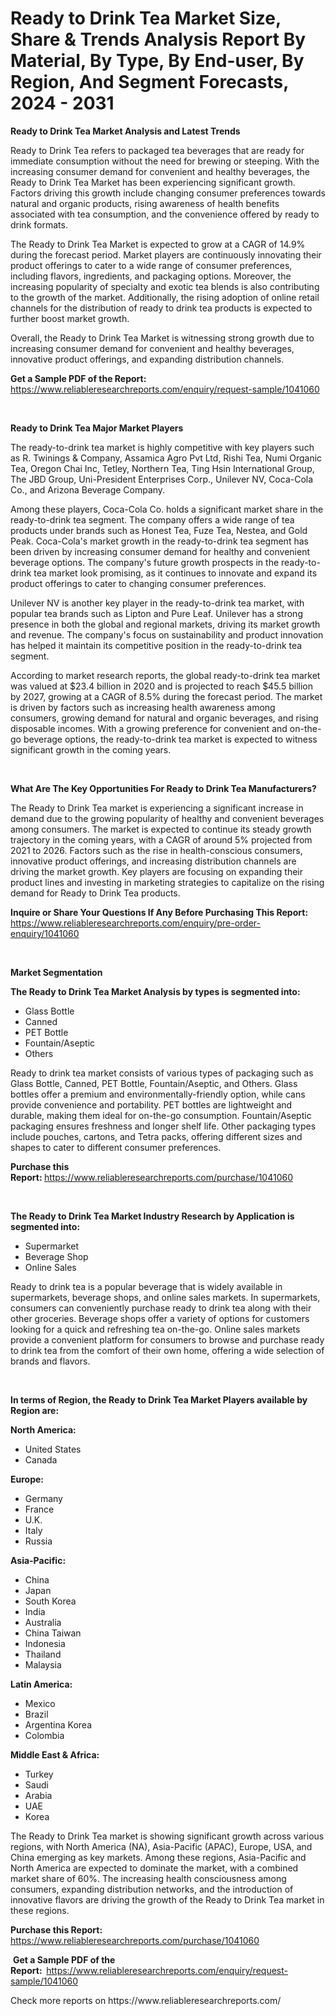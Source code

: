 <p><h1>Ready to Drink Tea Market Size, Share & Trends Analysis Report By Material, By Type, By End-user, By Region, And Segment Forecasts, 2024 - 2031</h1></p><p><strong>Ready to Drink Tea Market Analysis and Latest Trends</strong></p>
<p><p>Ready to Drink Tea refers to packaged tea beverages that are ready for immediate consumption without the need for brewing or steeping. With the increasing consumer demand for convenient and healthy beverages, the Ready to Drink Tea Market has been experiencing significant growth. Factors driving this growth include changing consumer preferences towards natural and organic products, rising awareness of health benefits associated with tea consumption, and the convenience offered by ready to drink formats.</p><p>The Ready to Drink Tea Market is expected to grow at a CAGR of 14.9% during the forecast period. Market players are continuously innovating their product offerings to cater to a wide range of consumer preferences, including flavors, ingredients, and packaging options. Moreover, the increasing popularity of specialty and exotic tea blends is also contributing to the growth of the market. Additionally, the rising adoption of online retail channels for the distribution of ready to drink tea products is expected to further boost market growth.</p><p>Overall, the Ready to Drink Tea Market is witnessing strong growth due to increasing consumer demand for convenient and healthy beverages, innovative product offerings, and expanding distribution channels.</p></p>
<p><strong>Get a Sample PDF of the Report:&nbsp;</strong> <a href="https://www.reliableresearchreports.com/enquiry/request-sample/1041060">https://www.reliableresearchreports.com/enquiry/request-sample/1041060</a></p>
<p>&nbsp;</p>
<p><strong>Ready to Drink Tea Major Market Players</strong></p>
<p><p>The ready-to-drink tea market is highly competitive with key players such as R. Twinings & Company, Assamica Agro Pvt Ltd, Rishi Tea, Numi Organic Tea, Oregon Chai Inc, Tetley, Northern Tea, Ting Hsin International Group, The JBD Group, Uni-President Enterprises Corp., Unilever NV, Coca-Cola Co., and Arizona Beverage Company.</p><p>Among these players, Coca-Cola Co. holds a significant market share in the ready-to-drink tea segment. The company offers a wide range of tea products under brands such as Honest Tea, Fuze Tea, Nestea, and Gold Peak. Coca-Cola's market growth in the ready-to-drink tea segment has been driven by increasing consumer demand for healthy and convenient beverage options. The company's future growth prospects in the ready-to-drink tea market look promising, as it continues to innovate and expand its product offerings to cater to changing consumer preferences.</p><p>Unilever NV is another key player in the ready-to-drink tea market, with popular tea brands such as Lipton and Pure Leaf. Unilever has a strong presence in both the global and regional markets, driving its market growth and revenue. The company's focus on sustainability and product innovation has helped it maintain its competitive position in the ready-to-drink tea segment.</p><p>According to market research reports, the global ready-to-drink tea market was valued at $23.4 billion in 2020 and is projected to reach $45.5 billion by 2027, growing at a CAGR of 8.5% during the forecast period. The market is driven by factors such as increasing health awareness among consumers, growing demand for natural and organic beverages, and rising disposable incomes. With a growing preference for convenient and on-the-go beverage options, the ready-to-drink tea market is expected to witness significant growth in the coming years.</p></p>
<p>&nbsp;</p>
<p><strong>What Are The Key Opportunities For Ready to Drink Tea Manufacturers?</strong></p>
<p><p>The Ready to Drink Tea market is experiencing a significant increase in demand due to the growing popularity of healthy and convenient beverages among consumers. The market is expected to continue its steady growth trajectory in the coming years, with a CAGR of around 5% projected from 2021 to 2026. Factors such as the rise in health-conscious consumers, innovative product offerings, and increasing distribution channels are driving the market growth. Key players are focusing on expanding their product lines and investing in marketing strategies to capitalize on the rising demand for Ready to Drink Tea products.</p></p>
<p><strong>Inquire or Share Your Questions If Any Before Purchasing This Report:</strong> <a href="https://www.reliableresearchreports.com/enquiry/pre-order-enquiry/1041060">https://www.reliableresearchreports.com/enquiry/pre-order-enquiry/1041060</a></p>
<p>&nbsp;</p>
<p><strong>Market Segmentation</strong></p>
<p><strong>The Ready to Drink Tea Market Analysis by types is segmented into:</strong></p>
<p><ul><li>Glass Bottle</li><li>Canned</li><li>PET Bottle</li><li>Fountain/Aseptic</li><li>Others</li></ul></p>
<p><p>Ready to drink tea market consists of various types of packaging such as Glass Bottle, Canned, PET Bottle, Fountain/Aseptic, and Others. Glass bottles offer a premium and environmentally-friendly option, while cans provide convenience and portability. PET bottles are lightweight and durable, making them ideal for on-the-go consumption. Fountain/Aseptic packaging ensures freshness and longer shelf life. Other packaging types include pouches, cartons, and Tetra packs, offering different sizes and shapes to cater to different consumer preferences.</p></p>
<p><strong>Purchase this Report:&nbsp;</strong><a href="https://www.reliableresearchreports.com/purchase/1041060">https://www.reliableresearchreports.com/purchase/1041060</a></p>
<p>&nbsp;</p>
<p><strong>The Ready to Drink Tea Market Industry Research by Application is segmented into:</strong></p>
<p><ul><li>Supermarket</li><li>Beverage Shop</li><li>Online Sales</li></ul></p>
<p><p>Ready to drink tea is a popular beverage that is widely available in supermarkets, beverage shops, and online sales markets. In supermarkets, consumers can conveniently purchase ready to drink tea along with their other groceries. Beverage shops offer a variety of options for customers looking for a quick and refreshing tea on-the-go. Online sales markets provide a convenient platform for consumers to browse and purchase ready to drink tea from the comfort of their own home, offering a wide selection of brands and flavors.</p></p>
<p>&nbsp;</p>
<p><strong>In terms of Region, the Ready to Drink Tea Market Players available by Region are:</strong></p>
<p>
    <p> <strong> North America: </strong>
        <ul>
            <li>United States</li>
            <li>Canada</li>
        </ul>
        </p> 
    <p> <strong> Europe: </strong>
        <ul>
            <li>Germany</li>
            <li>France</li>
            <li>U.K.</li>
            <li>Italy</li>
            <li>Russia</li>
        </ul>
        </p> 
    <p> <strong> Asia-Pacific: </strong>
        <ul>
            <li>China</li>
            <li>Japan</li>
            <li>South Korea</li>
            <li>India</li>
            <li>Australia</li>
            <li>China Taiwan</li>
            <li>Indonesia</li>
            <li>Thailand</li>
            <li>Malaysia</li>
        </ul>
        </p> 
    <p> <strong> Latin America: </strong>
        <ul>
            <li>Mexico</li>
            <li>Brazil</li>
            <li>Argentina Korea</li>
            <li>Colombia</li>
        </ul>
        </p> 
    <p> <strong> Middle East & Africa: </strong>
        <ul>
            <li>Turkey</li>
            <li>Saudi</li>
            <li>Arabia</li>
            <li>UAE</li>
            <li>Korea</li>
        </ul>
    </p>
    </p>
<p><p>The Ready to Drink Tea market is showing significant growth across various regions, with North America (NA), Asia-Pacific (APAC), Europe, USA, and China emerging as key markets. Among these regions, Asia-Pacific and North America are expected to dominate the market, with a combined market share of 60%. The increasing health consciousness among consumers, expanding distribution networks, and the introduction of innovative flavors are driving the growth of the Ready to Drink Tea market in these regions.</p></p>
<p><strong>Purchase this Report: </strong><a href="https://www.reliableresearchreports.com/purchase/1041060">https://www.reliableresearchreports.com/purchase/1041060</a></p>
<p>&nbsp;<strong>Get a Sample PDF of the Report:&nbsp;&nbsp;</strong><a href="https://www.reliableresearchreports.com/enquiry/request-sample/1041060">https://www.reliableresearchreports.com/enquiry/request-sample/1041060</a></p>
<p><strong></strong></p>
<p>Check more reports on https://www.reliableresearchreports.com/</p>